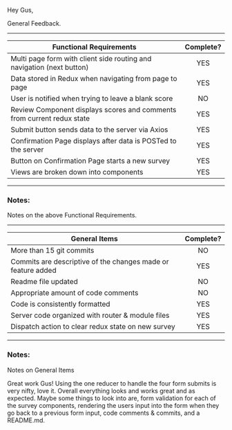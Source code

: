 Hey Gus,

General Feedback.

---
| Functional Requirements | Complete? |
| --- | :---: |
| Multi page form with client side routing and navigation (next button) | YES |
| Data stored in Redux when navigating from page to page | YES |
| User is notified when trying to leave a blank score | NO |
| Review Component displays scores and comments from current redux state | YES |
| Submit button sends data to the server via Axios | YES |
| Confirmation Page displays after data is POSTed to the server | YES |
| Button on Confirmation Page starts a new survey | YES |
| Views are broken down into components | YES |

---
### Notes:

Notes on the above Functional Requirements.

---
| General Items | Complete? |
| --- | :---: |
| More than 15 git commits | NO |
| Commits are descriptive of the changes made or feature added | YES |
| Readme file updated | NO |
| Appropriate amount of code comments | NO |
| Code is consistently formatted | YES |
| Server code organized with router & module files | YES |
| Dispatch action to clear redux state on new survey | YES |

---
### Notes:

Notes on General Items

Great work Gus! Using the one reducer to handle the four form submits is very nifty, love it. Overall everything looks and works great and as expected. Maybe some things to look into are, form validation for each of the survey components, rendering the users input into the form when they go back to a previous form input, code comments & commits, and a README.md.